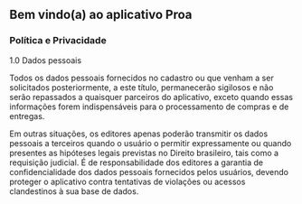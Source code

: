 ## Bem vindo(a) ao aplicativo Proa

### Política e Privacidade

1.0 Dados pessoais

Todos os dados pessoais fornecidos no cadastro ou que venham a ser solicitados posteriormente, a este título, permanecerão sigilosos e não serão repassados a quaisquer parceiros do aplicativo, exceto quando essas informações forem indispensáveis para o processamento de compras e de entregas.

Em outras situações, os editores apenas poderão transmitir os dados pessoais a terceiros quando o usuário o permitir expressamente ou quando presentes as hipóteses legais previstas no Direito brasileiro, tais como a requisição judicial.
É de responsabilidade dos editores a garantia de confidencialidade dos dados pessoais fornecidos pelos usuários, devendo proteger o aplicativo contra tentativas de violações ou acessos clandestinos à sua base de dados.
